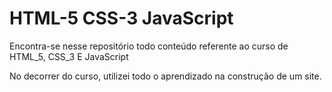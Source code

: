 # HTML-5 CSS-3 JavaScript
Encontra-se nesse repositório todo conteúdo referente ao curso de HTML_5, CSS_3 E JavaScript

No decorrer do curso, utilizei todo o aprendizado na construção de um site.
